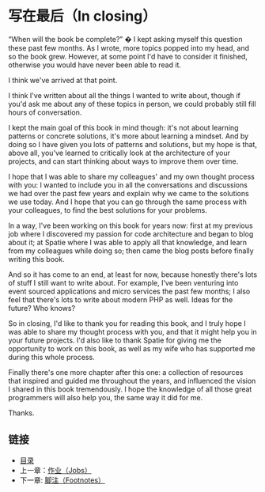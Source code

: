 # 写在最后（In closing）

“When will the book be complete?” � I kept asking myself this question these past few months. As I wrote, more topics popped into my head, and so the book grew. However, at some point I'd have to consider it finished, otherwise you would have never been able to read it.

I think we've arrived at that point.

I think I've written about all the things I wanted to write about, though if you'd ask me about any of these topics in person, we could probably still fill hours of conversation.

I kept the main goal of this book in mind though: it's not about learning patterns or concrete solutions, it's more about learning a mindset. And by doing so I have given you lots of patterns and solutions, but my hope is that, above all, you've learned to critically look at the architecture of your projects, and can start thinking about ways to improve them over time.

I hope that I was able to share my colleagues' and my own thought process with you: I wanted to include you in all the conversations and discussions we had over the past few years and explain why we came to the solutions we use today. And I hope that you can go through the same process with your colleagues, to find the best solutions for your problems.

In a way, I've been working on this book for years now: first at my previous job where I discovered my passion for code architecture and began to blog about it; at Spatie where I was able to apply all that knowledge, and learn from my colleagues while doing so; then came the blog posts before finally writing this book.

And so it has come to an end, at least for now, because honestly there's lots of stuff I still want to write about. For example, I've been venturing into event sourced applications and micro services the past few months; I also feel that there's lots to write about modern PHP as well. Ideas for the future? Who knows?

So in closing, I'd like to thank you for reading this book, and I truly hope I was able to share my thought process with you, and that it might help you in your future projects. I'd also like to thank Spatie for giving me the opportunity to work on this book, as well as my wife who has supported me during this whole process.

Finally there's one more chapter after this one: a collection of resources that inspired and guided me throughout the years, and influenced the vision I shared in this book tremendously. I hope the knowledge of all those great programmers will also help you, the same way it did for me.

Thanks.

## 链接

- [目录](../README.md)
- 上一章：[作业（Jobs）](0x12.md)
- 下一章: [脚注（Footnotes）](footnotes.md)
